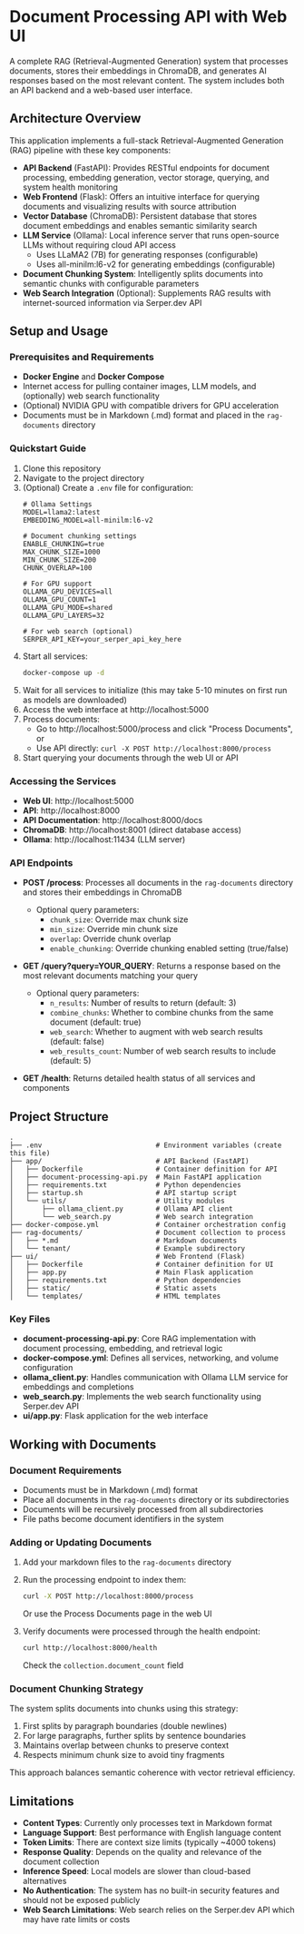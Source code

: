 # Document Processing API with Web UI

A complete RAG (Retrieval-Augmented Generation) system that processes documents, stores their embeddings in ChromaDB, and generates AI responses based on the most relevant content. The system includes both an API backend and a web-based user interface.

## Architecture Overview

This application implements a full-stack Retrieval-Augmented Generation (RAG) pipeline with these key components:

- **API Backend** (FastAPI): Provides RESTful endpoints for document processing, embedding generation, vector storage, querying, and system health monitoring
- **Web Frontend** (Flask): Offers an intuitive interface for querying documents and visualizing results with source attribution
- **Vector Database** (ChromaDB): Persistent database that stores document embeddings and enables semantic similarity search
- **LLM Service** (Ollama): Local inference server that runs open-source LLMs without requiring cloud API access
  - Uses LLaMA2 (7B) for generating responses (configurable)
  - Uses all-minilm:l6-v2 for generating embeddings (configurable)
- **Document Chunking System**: Intelligently splits documents into semantic chunks with configurable parameters
- **Web Search Integration** (Optional): Supplements RAG results with internet-sourced information via Serper.dev API

## Setup and Usage

### Prerequisites and Requirements

- **Docker Engine** and **Docker Compose**
- Internet access for pulling container images, LLM models, and (optionally) web search functionality
- (Optional) NVIDIA GPU with compatible drivers for GPU acceleration
- Documents must be in Markdown (.md) format and placed in the `rag-documents` directory

### Quickstart Guide

1. Clone this repository
2. Navigate to the project directory
3. (Optional) Create a `.env` file for configuration:
   ```
   # Ollama Settings
   MODEL=llama2:latest
   EMBEDDING_MODEL=all-minilm:l6-v2
   
   # Document chunking settings
   ENABLE_CHUNKING=true
   MAX_CHUNK_SIZE=1000
   MIN_CHUNK_SIZE=200
   CHUNK_OVERLAP=100
   
   # For GPU support
   OLLAMA_GPU_DEVICES=all
   OLLAMA_GPU_COUNT=1
   OLLAMA_GPU_MODE=shared
   OLLAMA_GPU_LAYERS=32
   
   # For web search (optional)
   SERPER_API_KEY=your_serper_api_key_here
   ```
4. Start all services:
   ```bash
   docker-compose up -d
   ```
5. Wait for all services to initialize (this may take 5-10 minutes on first run as models are downloaded)
6. Access the web interface at http://localhost:5000
7. Process documents:
   - Go to http://localhost:5000/process and click "Process Documents", or
   - Use API directly: `curl -X POST http://localhost:8000/process`
8. Start querying your documents through the web UI or API

### Accessing the Services

- **Web UI**: http://localhost:5000
- **API**: http://localhost:8000
- **API Documentation**: http://localhost:8000/docs
- **ChromaDB**: http://localhost:8001 (direct database access)
- **Ollama**: http://localhost:11434 (LLM server)
### API Endpoints

- **POST /process**: Processes all documents in the `rag-documents` directory and stores their embeddings in ChromaDB
  - Optional query parameters:
    - `chunk_size`: Override max chunk size
    - `min_size`: Override min chunk size
    - `overlap`: Override chunk overlap
    - `enable_chunking`: Override chunking enabled setting (true/false)
  
- **GET /query?query=YOUR_QUERY**: Returns a response based on the most relevant documents matching your query
  - Optional query parameters:
    - `n_results`: Number of results to return (default: 3)
    - `combine_chunks`: Whether to combine chunks from the same document (default: true)
    - `web_search`: Whether to augment with web search results (default: false)
    - `web_results_count`: Number of web search results to include (default: 5)

- **GET /health**: Returns detailed health status of all services and components

## Project Structure

```
.
├── .env                            # Environment variables (create this file)
├── app/                            # API Backend (FastAPI)
│   ├── Dockerfile                  # Container definition for API
│   ├── document-processing-api.py  # Main FastAPI application
│   ├── requirements.txt            # Python dependencies
│   ├── startup.sh                  # API startup script
│   └── utils/                      # Utility modules
│       ├── ollama_client.py        # Ollama API client
│       └── web_search.py           # Web search integration
├── docker-compose.yml              # Container orchestration config
├── rag-documents/                  # Document collection to process
│   ├── *.md                        # Markdown documents
│   └── tenant/                     # Example subdirectory
├── ui/                             # Web Frontend (Flask)
│   ├── Dockerfile                  # Container definition for UI
│   ├── app.py                      # Main Flask application
│   ├── requirements.txt            # Python dependencies
│   ├── static/                     # Static assets
│   └── templates/                  # HTML templates
```

### Key Files

- **document-processing-api.py**: Core RAG implementation with document processing, embedding, and retrieval logic
- **docker-compose.yml**: Defines all services, networking, and volume configuration
- **ollama_client.py**: Handles communication with Ollama LLM service for embeddings and completions
- **web_search.py**: Implements the web search functionality using Serper.dev API
- **ui/app.py**: Flask application for the web interface

## Working with Documents

### Document Requirements

- Documents must be in Markdown (.md) format
- Place all documents in the `rag-documents` directory or its subdirectories 
- Documents will be recursively processed from all subdirectories
- File paths become document identifiers in the system

### Adding or Updating Documents

1. Add your markdown files to the `rag-documents` directory
2. Run the processing endpoint to index them:
   ```bash
   curl -X POST http://localhost:8000/process
   ```
   Or use the Process Documents page in the web UI

3. Verify documents were processed through the health endpoint:
   ```bash
   curl http://localhost:8000/health
   ```
   Check the `collection.document_count` field

### Document Chunking Strategy

The system splits documents into chunks using this strategy:

1. First splits by paragraph boundaries (double newlines)
2. For large paragraphs, further splits by sentence boundaries
3. Maintains overlap between chunks to preserve context
4. Respects minimum chunk size to avoid tiny fragments

This approach balances semantic coherence with vector retrieval efficiency.

## Limitations

- **Content Types**: Currently only processes text in Markdown format
- **Language Support**: Best performance with English language content
- **Token Limits**: There are context size limits (typically ~4000 tokens)
- **Response Quality**: Depends on the quality and relevance of the document collection
- **Inference Speed**: Local models are slower than cloud-based alternatives
- **No Authentication**: The system has no built-in security features and should not be exposed publicly
- **Web Search Limitations**: Web search relies on the Serper.dev API which may have rate limits or costs